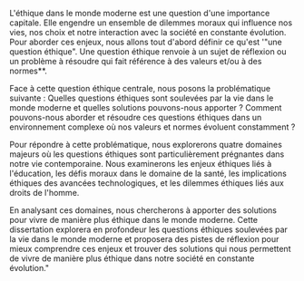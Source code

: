 L'éthique dans le monde moderne est une question d'une importance capitale. Elle engendre un ensemble de dilemmes moraux qui influence nos vies, nos choix et notre interaction avec la société en constante évolution. Pour aborder ces enjeux, nous allons tout d'abord définir ce qu'est '"une question éthique". Une question éthique renvoie à un sujet de réflexion ou un problème à résoudre qui fait référence à des valeurs et/ou à des normes**.

Face à cette question éthique centrale, nous posons la problématique suivante : Quelles questions éthiques sont soulevées par la vie dans le monde moderne et quelles solutions pouvons-nous apporter ? Comment pouvons-nous aborder et résoudre ces questions éthiques dans un environnement complexe où nos valeurs et normes évoluent constamment ?

Pour répondre à cette problématique, nous explorerons quatre domaines majeurs où les questions éthiques sont particulièrement prégnantes dans notre vie contemporaine. Nous examinerons les enjeux éthiques liés à l'éducation, les défis moraux dans le domaine de la santé, les implications éthiques des avancées technologiques, et les dilemmes éthiques liés aux droits de l'homme.

En analysant ces domaines, nous chercherons à apporter des solutions pour vivre de manière plus éthique dans le monde moderne. Cette dissertation explorera en profondeur les questions éthiques soulevées par la vie dans le monde moderne et proposera des pistes de réflexion pour mieux comprendre ces enjeux et trouver des solutions qui nous permettent de vivre de manière plus éthique dans notre société en constante évolution."
